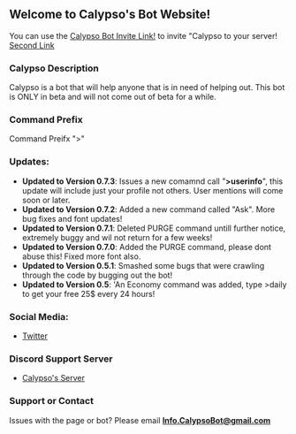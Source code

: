 ## Welcome to Calypso's Bot Website!

You can use the [Calypso Bot Invite Link!](https://discordapp.com/oauth2/authorize?client_id=439971721173270530&scope=bot) to invite "Calypso to your server!
[Second Link](https://discordapp.com/oauth2/authorize?client_id=439971721173270530&scope=bot)



### Calypso Description

Calypso is a bot that will help anyone that is in need of helping out. This bot is ONLY in beta and will not come out of beta for a while.

### Command Prefix
Command Preifx ">"

### Updates:
- **Updated to Version 0.7.3**: Issues a new comamnd call "**>userinfo**", this update will include just your profile not others. User mentions will come soon or later. 
- **Updated to Version 0.7.2**: Added a new command called "Ask". More bug fixes and font updates!
 - **Updated to Version 0.7.1**: Deleted PURGE command untill further notice, extremely buggy and wil not return for a few weeks!
 - **Updated to Version 0.7.0**: Added the PURGE command, please dont abuse this! Fixed more font also.
 - **Updated to Version 0.5.1**:  Smashed some bugs that were crawling through the code by bugging out the bot!
 - **Updated to Version 0.5**:  'An Economy command was added, type >daily to get your free 25$ every 24 hours!

### Social Media:
- [Twitter](https://twitter.com/CalypsoBot)




### Discord Support Server
- [Calypso's Server](https://discord.gg/yds582b)




### Support or Contact

Issues with the page or bot? Please email **Info.CalypsoBot@gmail.com**
